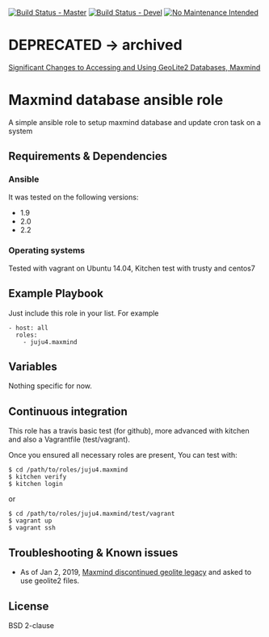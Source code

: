 [![Build Status - Master](https://travis-ci.org/juju4/ansible-maxmind.svg?branch=master)](https://travis-ci.org/juju4/ansible-maxmind)
[![Build Status - Devel](https://travis-ci.org/juju4/ansible-maxmind.svg?branch=devel)](https://travis-ci.org/juju4/ansible-maxmind/branches)
[![No Maintenance Intended](http://unmaintained.tech/badge.svg)](http://unmaintained.tech/)

# DEPRECATED -> archived
[Significant Changes to Accessing and Using GeoLite2 Databases, Maxmind](https://blog.maxmind.com/2019/12/18/significant-changes-to-accessing-and-using-geolite2-databases/)

# Maxmind database ansible role

A simple ansible role to setup maxmind database and update cron task on a system

## Requirements & Dependencies

### Ansible
It was tested on the following versions:
 * 1.9
 * 2.0
 * 2.2

### Operating systems

Tested with vagrant on Ubuntu 14.04, Kitchen test with trusty and centos7

## Example Playbook

Just include this role in your list.
For example

```
- host: all
  roles:
    - juju4.maxmind
```

## Variables

Nothing specific for now.

## Continuous integration

This role has a travis basic test (for github), more advanced with kitchen and also a Vagrantfile (test/vagrant).

Once you ensured all necessary roles are present, You can test with:
```
$ cd /path/to/roles/juju4.maxmind
$ kitchen verify
$ kitchen login
```
or
```
$ cd /path/to/roles/juju4.maxmind/test/vagrant
$ vagrant up
$ vagrant ssh
```

## Troubleshooting & Known issues

* As of Jan 2, 2019, [Maxmind discontinued geolite legacy](https://support.maxmind.com/geolite-legacy-discontinuation-notice/) and asked to use geolite2 files.

## License

BSD 2-clause

